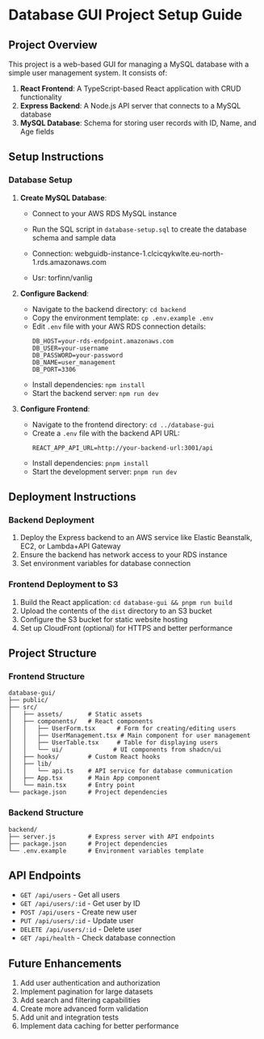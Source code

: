 # Database GUI Project Setup Guide

## Project Overview
This project is a web-based GUI for managing a MySQL database with a simple user management system. It consists of:

1. **React Frontend**: A TypeScript-based React application with CRUD functionality
2. **Express Backend**: A Node.js API server that connects to a MySQL database
3. **MySQL Database**: Schema for storing user records with ID, Name, and Age fields

## Setup Instructions

### Database Setup

1. **Create MySQL Database**:
   - Connect to your AWS RDS MySQL instance
   - Run the SQL script in `database-setup.sql` to create the database schema and sample data
  
   - Connection: webguidb-instance-1.clcicqykwlte.eu-north-1.rds.amazonaws.com
   - Usr: torfinn/vanlig

2. **Configure Backend**:
   - Navigate to the backend directory: `cd backend`
   - Copy the environment template: `cp .env.example .env`
   - Edit `.env` file with your AWS RDS connection details:
     ```
     DB_HOST=your-rds-endpoint.amazonaws.com
     DB_USER=your-username
     DB_PASSWORD=your-password
     DB_NAME=user_management
     DB_PORT=3306
     ```
   - Install dependencies: `npm install`
   - Start the backend server: `npm run dev`

3. **Configure Frontend**:
   - Navigate to the frontend directory: `cd ../database-gui`
   - Create a `.env` file with the backend API URL:
     ```
     REACT_APP_API_URL=http://your-backend-url:3001/api
     ```
   - Install dependencies: `pnpm install`
   - Start the development server: `pnpm run dev`

## Deployment Instructions

### Backend Deployment
1. Deploy the Express backend to an AWS service like Elastic Beanstalk, EC2, or Lambda+API Gateway
2. Ensure the backend has network access to your RDS instance
3. Set environment variables for database connection

### Frontend Deployment to S3
1. Build the React application: `cd database-gui && pnpm run build`
2. Upload the contents of the `dist` directory to an S3 bucket
3. Configure the S3 bucket for static website hosting
4. Set up CloudFront (optional) for HTTPS and better performance

## Project Structure

### Frontend Structure
```
database-gui/
├── public/
├── src/
│   ├── assets/       # Static assets
│   ├── components/   # React components
│   │   ├── UserForm.tsx      # Form for creating/editing users
│   │   ├── UserManagement.tsx # Main component for user management
│   │   ├── UserTable.tsx     # Table for displaying users
│   │   └── ui/              # UI components from shadcn/ui
│   ├── hooks/        # Custom React hooks
│   ├── lib/          
│   │   └── api.ts    # API service for database communication
│   ├── App.tsx       # Main App component
│   └── main.tsx      # Entry point
└── package.json      # Project dependencies
```

### Backend Structure
```
backend/
├── server.js         # Express server with API endpoints
├── package.json      # Project dependencies
└── .env.example      # Environment variables template
```

## API Endpoints

- `GET /api/users` - Get all users
- `GET /api/users/:id` - Get user by ID
- `POST /api/users` - Create new user
- `PUT /api/users/:id` - Update user
- `DELETE /api/users/:id` - Delete user
- `GET /api/health` - Check database connection

## Future Enhancements

1. Add user authentication and authorization
2. Implement pagination for large datasets
3. Add search and filtering capabilities
4. Create more advanced form validation
5. Add unit and integration tests
6. Implement data caching for better performance
